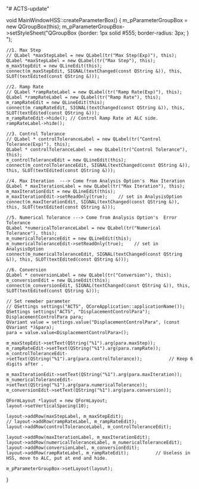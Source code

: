 
"# ACTS-update"


void MainWindowHSS::createParameterBox()
{
	m_pParameterGroupBox = new QGroupBox(this);
	m_pParameterGroupBox->setStyleSheet("QGroupBox {border: 1px solid #555; border-radius: 3px; } ");

	//1. Max Step
	// QLabel *maxStepLabel = new QLabel(tr("Max Step(Exp)"), this);
	QLabel *maxStepLabel = new QLabel(tr("Max Step"), this);
	m_maxStepEdit = new QLineEdit(this);
	connect(m_maxStepEdit, SIGNAL(textChanged(const QString &)), this, SLOT(textEdited(const QString &)));

	//2. Ramp Rate 
	// QLabel *rampRateLabel = new QLabel(tr("Ramp Rate(Exp)"), this);
	QLabel *rampRateLabel = new QLabel(tr("Ramp Rate"), this);
	m_rampRateEdit = new QLineEdit(this);
	connect(m_rampRateEdit, SIGNAL(textChanged(const QString &)), this, SLOT(textEdited(const QString &)));
	m_rampRateEdit->hide(); // Control Ramp Rate at ALC side.
	rampRateLabel->hide();

	//3. Control Tolerance
	// QLabel * controlToleranceLabel = new QLabel(tr("Control Tolerance(Exp)"), this);
	QLabel * controlToleranceLabel = new QLabel(tr("Control Tolerance"), this);
	m_controlToleranceEdit = new QLineEdit(this);
	connect(m_controlToleranceEdit, SIGNAL(textChanged(const QString &)), this, SLOT(textEdited(const QString &)));

	//4. Max Iteration  ---> Come from Analysis Option's  Max Iteration 
	QLabel * maxIterationLabel = new QLabel(tr("Max Iteration"), this);
	m_maxIterationEdit = new QLineEdit(this);
	m_maxIterationEdit->setReadOnly(true);    // set in AnalysisOption
	connect(m_maxIterationEdit, SIGNAL(textChanged(const QString &)), this, SLOT(textEdited(const QString &)));

	//5. Numerical Tolerance ---> Come from Analysis Option's  Error Tolerance 
	QLabel *numericalToleranceLabel = new QLabel(tr("Numerical Tolerance"), this);
	m_numericalToleranceEdit = new QLineEdit(this);
	m_numericalToleranceEdit->setReadOnly(true);	// set in AnalysisOption
	connect(m_numericalToleranceEdit, SIGNAL(textChanged(const QString &)), this, SLOT(textEdited(const QString &)));

	//6. Conversion
	QLabel * conversionLabel = new QLabel(tr("Conversion"), this);
	m_conversionEdit = new QLineEdit(this);
	connect(m_conversionEdit, SIGNAL(textChanged(const QString &)), this, SLOT(textEdited(const QString &)));

	// Set remeber parameter 
	// QSettings settings("ACTS", QCoreApplication::applicationName());
	QSettings settings("ACTS", "DisplacementControlPara");
	DisplacementControlPara para;
	QVariant value = settings.value("DisplacementControlPara", (const QVariant *)&para);
	para = value.value<DisplacementControlPara>();  

	m_maxStepEdit->setText(QString("%1").arg(para.maxStep));
	m_rampRateEdit->setText(QString("%1").arg(para.rampRate));
	m_controlToleranceEdit->setText(QString("%1").arg(para.controlTolerance));          // Keep 6 digits after . 

	m_maxIterationEdit->setText(QString("%1").arg(para.maxIteration));
	m_numericalToleranceEdit->setText(QString("%1").arg(para.numericalTolerance));
	m_conversionEdit->setText(QString("%1").arg(para.conversion));

	QFormLayout *layout = new QFormLayout;
	layout->setVerticalSpacing(10);

	layout->addRow(maxStepLabel, m_maxStepEdit);
	// layout->addRow(rampRateLabel, m_rampRateEdit);
	layout->addRow(controlToleranceLabel, m_controlToleranceEdit);

	layout->addRow(maxIterationLabel, m_maxIterationEdit);
	layout->addRow(numericalToleranceLabel, m_numericalToleranceEdit);
	layout->addRow(conversionLabel, m_conversionEdit);
	layout->addRow(rampRateLabel, m_rampRateEdit);          // Useless in HSS, move to ALC, put at end and hide. 

	m_pParameterGroupBox->setLayout(layout);
}

